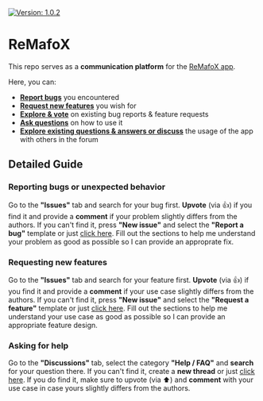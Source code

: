 <a href="https://github.com/FlineDev/ReMafoX/releases">
  <img src="https://img.shields.io/badge/Version-1.0.2-informational.svg"
       alt="Version: 1.0.2">
</a>

# ReMafoX

This repo serves as a **communication platform** for the [ReMafoX app](https://apps.apple.com/us/app/remafox-easy-app-localization/id1605635026).

Here, you can:

- **[Report bugs](https://github.com/FlineDev/ReMafoX-Feedback/issues/new?labels=Bug+Report&template=bug_report.md&title=%5BBug%5D+%3Cyour+bug+title%3E)** you encountered
- **[Request new features](https://github.com/FlineDev/ReMafoX-Feedback/issues/new?labels=Feature+Request&template=feature_request.md&title=%5BFeat%5D+%3Cyour+feature+title%3E)** you wish for
- **[Explore & vote](https://github.com/FlineDev/ReMafoX/issues?q=is%3Aissue+sort%3Aupdated+)** on existing bug reports & feature requests
- **[Ask questions](https://github.com/FlineDev/ReMafoX/discussions/new?category=help-faq)** on how to use it
- **[Explore existing questions & answers or discuss](https://github.com/FlineDev/ReMafoX/discussions)** the usage of the app with others in the forum

## Detailed Guide

### Reporting bugs or unexpected behavior

Go to the **"Issues"** tab and search for your bug first. **Upvote** (via 👍) if you find it and provide a **comment** if your problem slightly differs from the authors. If you can't find it, press **"New issue"** and select the **"Report a bug"** template or just [click here](https://github.com/FlineDev/ReMafoX-Feedback/issues/new?labels=Bug+Report&template=bug_report.md&title=%5BBug%5D+%3Cyour+bug+title%3E).
Fill out the sections to help me understand your problem as good as possible so I can provide an approprate fix.

### Requesting new features

Go to the **"Issues"** tab and search for your feature first. **Upvote** (via 👍) if you find it and provide a **comment** if your use case slightly differs from the authors. If you can't find it, press **"New issue"** and select the **"Request a feature"** template or just [click here](https://github.com/FlineDev/ReMafoX-Feedback/issues/new?labels=Feature+Request&template=feature_request.md&title=%5BFeat%5D+%3Cyour+feature+title%3E).
Fill out the sections to help me understand your use case as good as possible so I can provide an appropriate feature design.

### Asking for help

Go to the **"Discussions"** tab, select the category **"Help / FAQ"** and **search** for your question there. If you can't find it, create a **new thread** or just [click here](https://github.com/FlineDev/ReMafoX/discussions/new?category=help-faq). If you do find it, make sure to upvote (via ⬆️) and **comment** with your use case in case yours slightly differs from the authors.
